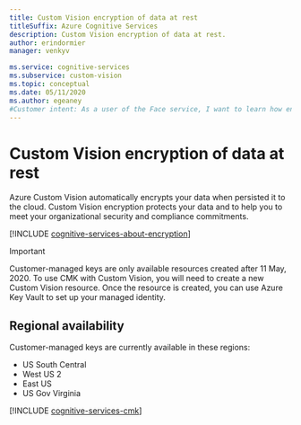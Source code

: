 ```yaml
---
title: Custom Vision encryption of data at rest
titleSuffix: Azure Cognitive Services
description: Custom Vision encryption of data at rest.
author: erindormier
manager: venkyv

ms.service: cognitive-services
ms.subservice: custom-vision
ms.topic: conceptual
ms.date: 05/11/2020
ms.author: egeaney
#Customer intent: As a user of the Face service, I want to learn how encryption at rest works.
---
```


# Custom Vision encryption of data at rest

Azure Custom Vision automatically encrypts your data when persisted it to the cloud. Custom Vision encryption protects your data and to help you to meet your organizational security and compliance commitments.

[!INCLUDE [cognitive-services-about-encryption](../../../includes/cognitive-services-about-encryption.md)]

> [!IMPORTANT]
> Customer-managed keys are only available resources created after 11 May, 2020. To use CMK with Custom Vision, you will need to create a new Custom Vision resource. Once the resource is created, you can use Azure Key Vault to set up your managed identity.

## Regional availability

Customer-managed keys are currently available in these regions:

* US South Central
* West US 2
* East US
* US Gov Virginia

[!INCLUDE [cognitive-services-cmk](../includes/configure-customer-managed-keys.md)]

